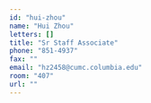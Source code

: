 ```yaml
---
id: "hui-zhou"
name: "Hui Zhou"
letters: []
title: "Sr Staff Associate"
phone: "851-4937"
fax: ""
email: "hz2458@cumc.columbia.edu"
room: "407"
url: ""
---
```

